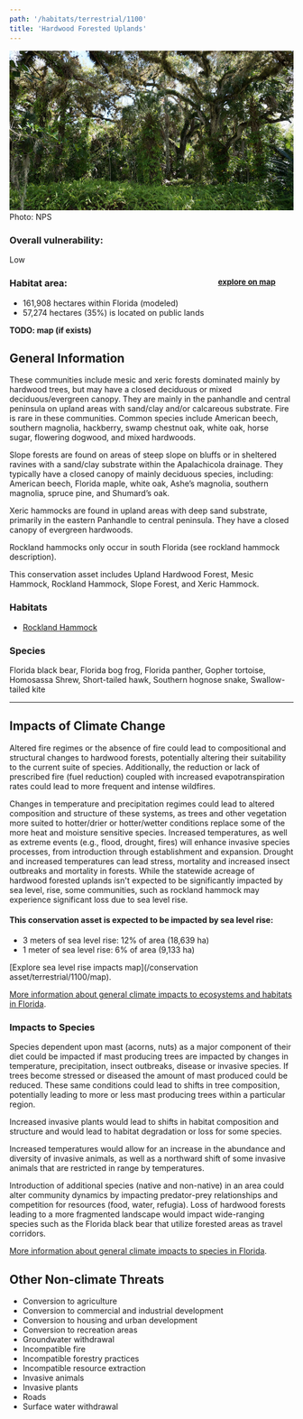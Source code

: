 ```yaml
---
path: '/habitats/terrestrial/1100'
title: 'Hardwood Forested Uplands'
---
```


<content-header icon="hardwood_forested_uplands" title="Hardwood Forested Uplands"></content-header>

<div id="TopSection">

<div class="header-photo"><img src="1100.jpg" alt="Photo for 1100"/>
<figcaption>Photo: NPS</figcaption></div>

<div>

### Overall vulnerability:

<div class="vulnerability vulnerability-low">Low</div>

<h3>Habitat area: 
<a href="/habitats/terrestrial/1100/map" style="float:right;font-size:smaller;margin-right: 2rem;">
<fa-icon name="map"></fa-icon>
explore on map
</a>
</h3>

-   161,908 hectares within Florida (modeled)
-   57,274 hectares (35%) is located on public lands

</div>
</div>

**TODO: map (if exists)**

## General Information

These communities include mesic and xeric forests dominated mainly by hardwood trees, but may have a closed deciduous or mixed deciduous/evergreen canopy.  They are mainly in the panhandle and central peninsula on upland areas with sand/clay and/or calcareous substrate.  Fire is rare in these communities.  Common species include American beech, southern magnolia, hackberry, swamp chestnut oak, white oak, horse sugar, flowering dogwood, and mixed hardwoods.  

Slope forests are found on areas of steep slope on bluffs or in sheltered ravines with a sand/clay substrate within the Apalachicola drainage.  They typically have a  closed canopy of mainly deciduous species, including: American beech, Florida maple, white oak, Ashe’s magnolia, southern magnolia, spruce pine, and Shumard’s oak.  

Xeric hammocks are found in upland areas with deep sand substrate, primarily in the eastern Panhandle to central peninsula.  They have a closed canopy of evergreen hardwoods.  

Rockland hammocks only occur in south Florida (see rockland hammock description).

This conservation asset includes Upland Hardwood Forest, Mesic Hammock, Rockland Hammock, Slope Forest, and Xeric Hammock.

### Habitats

- [Rockland Hammock](/habitats/terrestrial/1130)



### Species

Florida black bear, Florida bog frog, Florida panther, Gopher tortoise, Homosassa Shrew, Short-tailed hawk, Southern hognose snake, Swallow-tailed kite

<hr />

## Impacts of Climate Change

Altered fire regimes or the absence of fire could lead to compositional and structural changes to hardwood forests, potentially altering their suitability to the current suite of species.  Additionally, the reduction or lack of prescribed fire (fuel reduction) coupled with increased evapotranspiration rates could lead to more frequent and intense wildfires.   

Changes in temperature and precipitation regimes could lead to altered composition and structure of these systems, as trees and other vegetation more suited to hotter/drier or hotter/wetter conditions replace some of the more heat and moisture sensitive species.  Increased temperatures, as well as extreme events (e.g., flood, drought, fires) will enhance invasive species processes, from introduction through establishment and expansion. Drought and increased temperatures can lead stress, mortality and increased insect outbreaks and mortality in forests. While the statewide acreage of hardwood forested uplands isn't expected to be significantly impacted by sea level, rise, some communities, such as rockland hammock may experience significant loss due to sea level rise.


#### This conservation asset is expected to be impacted by sea level rise:

- 3 meters of sea level rise: 12% of area (18,639 ha)
- 1 meter of sea level rise: 6% of area (9,133 ha)

[Explore sea level rise impacts map](/conservation asset/terrestrial/1100/map).


[More information about general climate impacts to ecosystems and habitats in Florida](/impacts/habitats).

### Impacts to Species

Species dependent upon mast (acorns, nuts) as a major component of their diet could be impacted if mast producing trees are impacted by changes in temperature, precipitation, insect outbreaks, disease or invasive species.  If trees become stressed or diseased the amount of mast produced could be reduced.  These same conditions could lead to shifts in tree composition, potentially leading to more or less mast producing trees within a particular region.  

Increased invasive plants would lead to shifts in habitat composition and structure and would lead to habitat degradation or loss for some species.  

Increased temperatures would allow for an increase in the abundance and diversity of invasive animals, as well as a northward shift of some invasive animals that are restricted in range by temperatures.  

Introduction of additional species (native and non-native) in an area could alter community dynamics by impacting predator-prey relationships and competition for resources (food, water, refugia).  Loss of hardwood forests leading to a more fragmented landscape would impact wide-ranging species such as the Florida black bear that utilize forested areas as travel corridors.

[More information about general climate impacts to species in Florida](/impacts/species).

## Other Non-climate Threats

-	Conversion to agriculture
-	Conversion to commercial and industrial development
-	Conversion to housing and urban development
-	Conversion to recreation areas
-	Groundwater withdrawal
-	Incompatible fire
-	Incompatible forestry practices
-	Incompatible resource extraction
-	Invasive animals
-	Invasive plants
-	Roads
-	Surface water withdrawal






